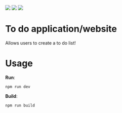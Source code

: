 ![](https://img.shields.io/badge/React-20232A?style=for-the-badge&logo=react&logoColor=61DAFB)
![](https://img.shields.io/badge/TypeScript-007ACC?style=for-the-badge&logo=typescript&logoColor=white)
![](https://img.shields.io/badge/Bootstrap-563D7C?style=for-the-badge&logo=bootstrap&logoColor=white)

# To do application/website

Allows users to create a to do list!

# Usage

**Run**:

```
npm run dev
```

**Build**:

```
npm run build
```
